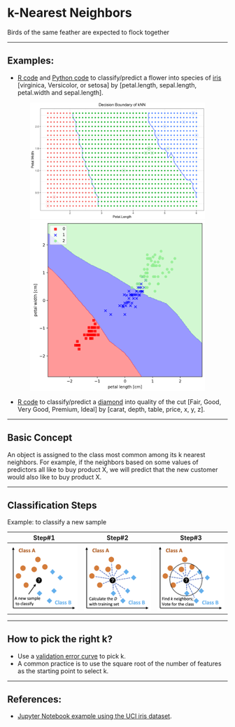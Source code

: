 # k-Nearest Neighbors
Birds of the same feather are expected to flock together

<hr>

## Examples:
* <a href="./kNN-examples.R">R code</a> and <a href="./kNN-iris.py">Python code</a> to classify/predict a flower into species of <a href="https://stat.ethz.ch/R-manual/R-devel/library/datasets/html/iris.html">iris</a> [virginica, Versicolor, or setosa] by [petal.length, sepal.length, petal.width and sepal.length].

<p align="center" style="vertical-align: middle;"><img src="./images/kNN-decision-boundary-iris-example-R.png" width="400px"><img src="./images/kNN-decision-boundary-iris-example-Python.png" width="400px"></p>

* <a href="./kNN-examples.R">R code</a> to classify/predict a <a href="https://ggplot2.tidyverse.org/reference/diamonds.html">diamond</a> into quality of the cut [Fair, Good, Very Good, Premium, Ideal] by [carat, depth, table, price, x, y, z].


<hr>

## Basic Concept

An object is assigned to the class most common among its k nearest neighbors. For example, if the neighbors based on some values of predictors all like to buy product X, we will predict that the new customer would also like to buy product X.

<hr>

## Classification Steps

Example: to classify a new sample

Step#1 | Step#2 | Step#3
--- | --- | ---
<img src="./images/kNN-classification-step-1.png" width="300px"> | <img src="./images/kNN-classification-step-2.png" width="300px"> | <img src="./images/kNN-classification-step-3.png" width="300px">

<hr>

## How to pick the right k?

* Use a <a href="https://www.analyticsvidhya.com/blog/2018/03/introduction-k-neighbours-algorithm-clustering/">validation error curve</a> to pick k.
* A common practice is to use the square root of the number of features as the starting point to select k.

<hr>

## References:
* <a href="./kNN-iris.ipynb">Jupyter Notebook example using the UCI iris dataset</a>.
